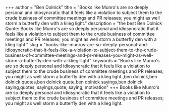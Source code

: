 +++
author = "Ben Dolnick"
title = "Books like Munro's are so deeply personal and idiosyncratic that it feels like a violation to subject them to the crude business of committee meetings and PR releases; you might as well storm a butterfly den with a klieg light."
description = "the best Ben Dolnick Quote: Books like Munro's are so deeply personal and idiosyncratic that it feels like a violation to subject them to the crude business of committee meetings and PR releases; you might as well storm a butterfly den with a klieg light."
slug = "books-like-munros-are-so-deeply-personal-and-idiosyncratic-that-it-feels-like-a-violation-to-subject-them-to-the-crude-business-of-committee-meetings-and-pr-releases-you-might-as-well-storm-a-butterfly-den-with-a-klieg-light"
keywords = "Books like Munro's are so deeply personal and idiosyncratic that it feels like a violation to subject them to the crude business of committee meetings and PR releases; you might as well storm a butterfly den with a klieg light.,ben dolnick,ben dolnick quotes,ben dolnick quote,ben dolnick sayings,ben dolnick saying,quotes, sayings,quote, saying, motivation"
+++
Books like Munro's are so deeply personal and idiosyncratic that it feels like a violation to subject them to the crude business of committee meetings and PR releases; you might as well storm a butterfly den with a klieg light.
